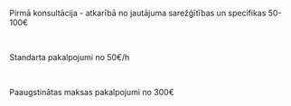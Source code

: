 Pirmā konsultācija - atkarībā no jautājuma sarežģītības un specifikas <span>50-100€</span>

<br/>

Standarta pakalpojumi <span>no 50€/h</span>

<br/>

Paaugstinātas maksas pakalpojumi <span>no 300€</span>
